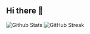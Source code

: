 ## Hi there 👋
![Github Stats](https://github-readme-stats.vercel.app/api?username=mrman314&theme=dark&show_icons=true)
![GitHub Streak](https://streak-stats.demolab.com/?user=MrMan314&theme=dark)
<!--
**MrMan314/MrMan314** is a ✨ _special_ ✨ repository because its `README.md` (this file) appears on your GitHub profile.

Here are some ideas to get you started:

- 🔭 I’m currently working on ...
- 🌱 I’m currently learning ...
- 👯 I’m looking to collaborate on ...
- 🤔 I’m looking for help with ...
- 💬 Ask me about ...
- 📫 How to reach me: ...
- 😄 Pronouns: ...
- ⚡ Fun fact: ...
-->
